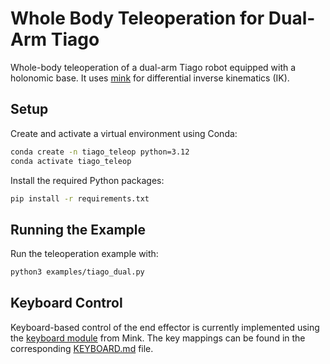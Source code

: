 # Whole Body Teleoperation for Dual-Arm Tiago

Whole-body teleoperation of a dual-arm Tiago robot equipped with a holonomic base. It uses [mink](https://github.com/kevinzakka/mink) for differential inverse kinematics (IK).

## Setup

Create and activate a virtual environment using Conda:

```bash
conda create -n tiago_teleop python=3.12
conda activate tiago_teleop
```

Install the required Python packages:

```bash
pip install -r requirements.txt
```

## Running the Example

Run the teleoperation example with:

```bash
python3 examples/tiago_dual.py
```

## Keyboard Control

Keyboard-based control of the end effector is currently implemented using the [keyboard module](https://github.com/kevinzakka/mink/tree/main/mink/contrib/keyboard_teleop) from Mink. The key mappings can be found in the corresponding [KEYBOARD.md](https://github.com/kevinzakka/mink/blob/main/mink/contrib/keyboard_teleop/KEYBOARD.md) file.
